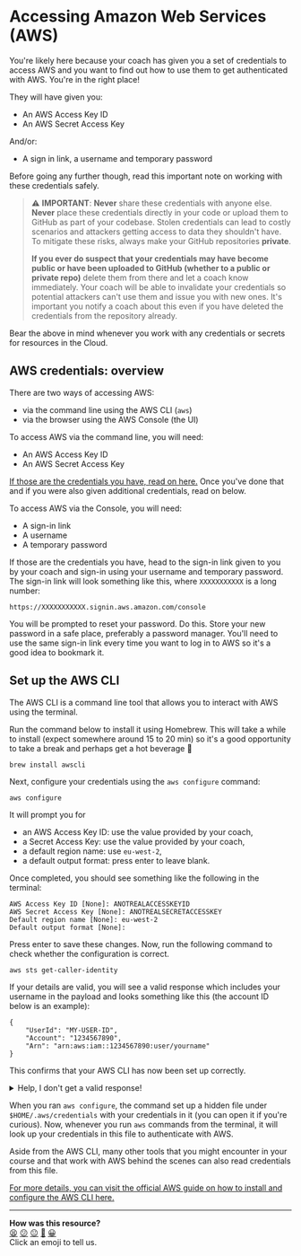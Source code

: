 # Accessing Amazon Web Services (AWS)

You're likely here because your coach has given you a set of credentials to access AWS and you want to find out how to use them to get authenticated with AWS. 
You're in the right place!

They will have given you:

- An AWS Access Key ID
- An AWS Secret Access Key

And/or:

- A sign in link, a username and temporary password

Before going any further though, read this important note on working with these credentials safely.

> ⚠️ **IMPORTANT**: **Never** share these credentials with anyone else. **Never** place these credentials directly in your code or upload them to GitHub as part of your codebase. Stolen credentials can lead to costly scenarios and attackers getting access to data they shouldn't have. To mitigate these risks, always make your GitHub repositories **private**. 
>
> **If you ever do suspect that your credentials may have become public or have been uploaded to GitHub (whether to a public or private repo)** delete them from there and let a coach know immediately. 
> Your coach will be able to invalidate your credentials so potential attackers can't use them and issue you with new ones.
> It's important you notify a coach about this even if you have deleted the credentials from the repository already.

Bear the above in mind whenever you work with any credentials or secrets for resources in the Cloud.

## AWS credentials: overview

There are two ways of accessing AWS: 

- via the command line using the AWS CLI (`aws`)
- via the browser using the AWS Console (the UI)

To access AWS via the command line, you will need:

- An AWS Access Key ID
- An AWS Secret Access Key

[If those are the credentials you have, read on here.](#set-up-the-aws-cli)
Once you've done that and if you were also given additional credentials, read on below.

To access AWS via the Console, you will need:

- A sign-in link
- A username
- A temporary password

If those are the credentials you have, head to the sign-in link given to you by your coach and sign-in using your username and temporary password.
The sign-in link will look something like this, where `XXXXXXXXXXX` is a long number:

```
https://XXXXXXXXXXX.signin.aws.amazon.com/console
```

You will be prompted to reset your password.
Do this. 
Store your new password in a safe place, preferably a password manager.
You'll need to use the same sign-in link every time you want to log in to AWS so it's a good idea to bookmark it.


## Set up the AWS CLI

The AWS CLI is a command line tool that allows you to interact with AWS using the terminal.

Run the command below to install it using Homebrew. This will take a while to install (expect somewhere around 15 to 20 min) so it's a good opportunity to take a break and perhaps get a hot beverage 🍵

```shell
brew install awscli
```

Next, configure your credentials using the `aws configure` command:

```shell
aws configure 
```

It will prompt you for

- an AWS Access Key ID: use the value provided by your coach,
- a Secret Access Key: use the value provided by your coach,
- a default region name: use `eu-west-2`,
- a default output format: press enter to leave blank.

Once completed, you should see something like the following in the terminal:

```shell
AWS Access Key ID [None]: ANOTREALACCESSKEYID
AWS Secret Access Key [None]: ANOTREALSECRETACCESSKEY
Default region name [None]: eu-west-2
Default output format [None]: 
```

Press enter to save these changes. 
Now, run the following command to check whether the configuration is correct. 

```
aws sts get-caller-identity
```

If your details are valid, you will see a valid response which includes your username in the payload and looks something like this (the account ID below is an example):

```
{
    "UserId": "MY-USER-ID",
    "Account": "1234567890",
    "Arn": "arn:aws:iam::1234567890:user/yourname"
}
```

This confirms that your AWS CLI has now been set up correctly.

<details>
<summary>Help, I don't get a valid response!</summary>

If something is incorrect with your details, you will see an error such as the one below:

```
An error occurred (InvalidClientTokenId) when calling the GetCallerIdentity operation: The security token included in the request is invalid.
```

Run `aws configure` again and make sure you enter the credentials exactly as they were given to you.
If you still run into trouble or see a different error message, contact your coach.
</details>

When you ran `aws configure`, the command set up a hidden file under `$HOME/.aws/credentials` with your credentials in it (you can open it if you're curious). 
Now, whenever you run `aws` commands from the terminal, it will look up your credentials in this file to authenticate with AWS.

Aside from the AWS CLI, many other tools that you might encounter in your course and that work with AWS behind the scenes can also read credentials from this file.

[For more details, you can visit the official AWS guide on how to install and configure the AWS CLI here.](https://aws.amazon.com/getting-started/guides/setup-environment/module-three/)


<!-- BEGIN GENERATED SECTION DO NOT EDIT -->

---

**How was this resource?**  
[😫](https://airtable.com/shrUJ3t7KLMqVRFKR?prefill_Repository=makersacademy%2Fdata_streaming&prefill_File=pills%2Faccessing_aws.md&prefill_Sentiment=😫) [😕](https://airtable.com/shrUJ3t7KLMqVRFKR?prefill_Repository=makersacademy%2Fdata_streaming&prefill_File=pills%2Faccessing_aws.md&prefill_Sentiment=😕) [😐](https://airtable.com/shrUJ3t7KLMqVRFKR?prefill_Repository=makersacademy%2Fdata_streaming&prefill_File=pills%2Faccessing_aws.md&prefill_Sentiment=😐) [🙂](https://airtable.com/shrUJ3t7KLMqVRFKR?prefill_Repository=makersacademy%2Fdata_streaming&prefill_File=pills%2Faccessing_aws.md&prefill_Sentiment=🙂) [😀](https://airtable.com/shrUJ3t7KLMqVRFKR?prefill_Repository=makersacademy%2Fdata_streaming&prefill_File=pills%2Faccessing_aws.md&prefill_Sentiment=😀)  
Click an emoji to tell us.

<!-- END GENERATED SECTION DO NOT EDIT -->

